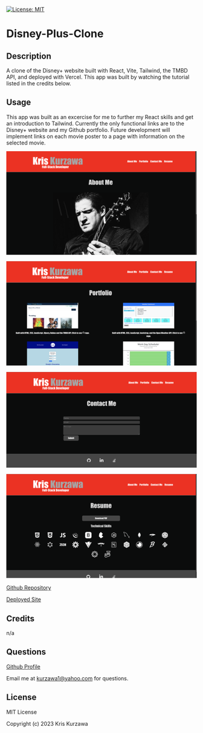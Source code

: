 [![License: MIT](https://img.shields.io/badge/License-MIT-yellow.svg)](https://opensource.org/licenses/MIT)
# Disney-Plus-Clone

## Description

A clone of the Disney+ website built with React, Vite, Tailwind, the TMBD API, and deployed with Vercel. This app was built by watching the tutorial listed in the credits below.
 
## Usage

This app was built as an excercise for me to further my React skills and get an introduction to Tailwind. Currently the only functional links are to the Disney+ website and my Github portfolio.  Future development will implement links on each movie poster to a page with information on the selected movie.

![screenshot1](https://github.com/KKurzawa/React-Portfolio/blob/main/public/Screenshot1.png)

![screenshot2](https://github.com/KKurzawa/React-Portfolio/blob/main/public/Screenshot2.png)

![screenshot3](https://github.com/KKurzawa/React-Portfolio/blob/main/public/Screenshot4.png)

![screenshot4](https://github.com/KKurzawa/React-Portfolio/blob/main/public/Screenshot3.png)

[Github Repository](https://github.com/KKurzawa/disney-plus-clone)

[Deployed Site](https://disney-plus-clone-kris-kurzawa.vercel.app/)

## Credits

n/a

## Questions

[Github Profile](https://github.com/KKurzawa)

Email me at kurzawa1@yahoo.com for questions.

## License

MIT License

Copyright (c) 2023 Kris Kurzawa

